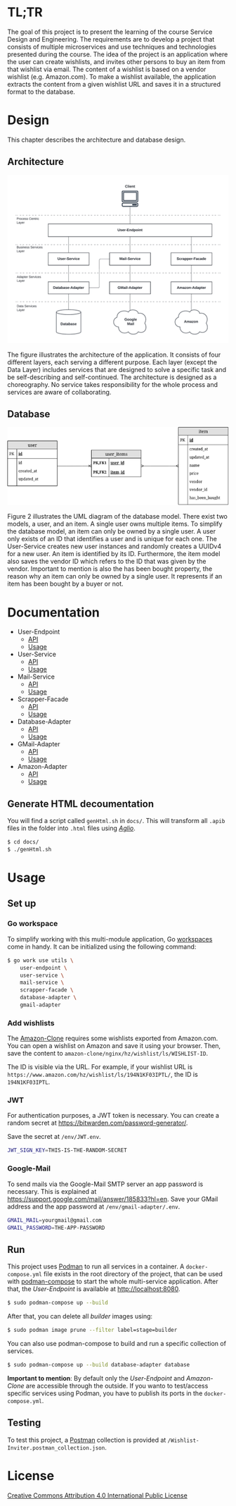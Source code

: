 # TL;TR

The goal of this project is to present the learning of the course Service Design
and Engineering. The requirements are to develop a project that consists of 
multiple microservices and use techniques and technologies presented during the
course. The idea of the project is an application where the user can create
wishlists, and invites other persons to buy an item from that wishlist via 
email. The content of a wishlist is based on a vendor wishlist (e.g. 
Amazon.com). To make a wishlist available, the application extracts the content 
from a given wishlist URL and saves it in a structured format to the database.

# Design

This chapter describes the architecture and database design.

## Architecture

![architecture](./docs/img/architecture.png)

The figure illustrates the architecture of the application. It consists of four 
different layers, each serving a different purpose. Each layer (except the Data 
Layer) includes services that are designed to solve a specific task and be 
self-describing and self-continued. The architecture is designed as a 
choreography. No service takes responsibility for the whole process and services 
are aware of collaborating.

## Database

![database](./docs/img/erm.png)

Figure 2 illustrates the UML diagram of the database model. There exist two 
models, a user, and an item. A single user owns multiple items. To simplify the 
database model, an item can only be owned by a single user. A user only exists 
of an ID that identifies a user and is unique for each one. The User-Service 
creates new user instances and randomly creates a UUIDv4 for a new user. An item 
is identified by its ID. Furthermore, the item model also saves the vendor ID 
which refers to the ID that was given by the vendor. Important to mention is 
also the has been bought property, the reason why an item can only be owned by a
single user. It represents if an item has been bought by a buyer or not.

# Documentation

-   User-Endpoint
    -   [API](https://mstolin.github.io/wishlist-inviter/user-endpoint.html)
    -   [Usage](./user-endpoint/Readme.md)
-   User-Service
    -   [API](https://mstolin.github.io/wishlist-inviter/user-service.html)
    -   [Usage](./user-service/Readme.md)
-   Mail-Service
    -   [API](https://mstolin.github.io/wishlist-inviter/mail-service.html)
    -   [Usage](./mail-service/Readme.md)
-   Scrapper-Facade
    -   [API](https://mstolin.github.io/wishlist-inviter/scrapper-facade.html)
    -   [Usage](./scrapper-facade/Readme.md)
-   Database-Adapter
    -   [API](https://mstolin.github.io/wishlist-inviter/database-adapter.html)
    -   [Usage](./database-adapter/Readme.md)
-   GMail-Adapter
    -   [API](https://mstolin.github.io/wishlist-inviter/gmail-adapter.html)
    -   [Usage](./gmail-adapter/Readme.md)
-   Amazon-Adapter
    -   [API](https://mstolin.github.io/wishlist-inviter/amazon-adapter.html)
    -   [Usage](./amazon-adapter/Readme.md)

## Generate HTML decoumentation

You will find a script called `genHtml.sh` in `docs/`. This will transform all `.apib` files
in the folder into `.html` files using _[Aglio](https://github.com/danielgtaylor/aglio)_.

```sh
$ cd docs/
$ ./genHtml.sh
```

# Usage

## Set up

### Go workspace

To simplify working with this multi-module application, Go 
[workspaces](https://go.dev/blog/get-familiar-with-workspaces) come in handy. It
can be initialized using the following command:

```sh
$ go work use utils \
    user-endpoint \
    user-service \
    mail-service \
    scrapper-facade \
    database-adapter \
    gmail-adapter
```

### Add wishlists

The [Amazon-Clone](./amazon-clone/) requires some wishlists exported from
Amazon.com. You can open a wishlist on Amazon and save it using your browser.
Then, save the content to `amazon-clone/nginx/hz/wishlist/ls/WISHLIST-ID`.

The ID is visible via the URL. For example, if your wishlist URL is
`https://www.amazon.com/hz/wishlist/ls/194N1KF03IPTL/`, the ID is 
`194N1KF03IPTL`.

### JWT

For authentication purposes, a JWT token is necessary. You can create a random
secret at https://bitwarden.com/password-generator/.

Save the secret at `/env/JWT.env`.

```sh
JWT_SIGN_KEY=THIS-IS-THE-RANDOM-SECRET
```

### Google-Mail

To send mails via the Google-Mail SMTP server an app password is necessary. This 
is explained at https://support.google.com/mail/answer/185833?hl=en. Save your 
GMail address and the app password at `/env/gmail-adapter/.env`.

```sh
GMAIL_MAIL=yourgmail@gmail.com
GMAIL_PASSWORD=THE-APP-PASSWORD
```

## Run

This project uses [Podman](https://podman.io/) to run all services in a 
container. A `docker-compose.yml` file exists in the root directory of the 
project, that can be used with 
[podman-compose](https://github.com/containers/podman-compose) to start the 
whole multi-service application. After that, the _User-Endpoint_ is available at 
[http://localhost:8080](http://localhost:8080).

```sh
$ sudo podman-compose up --build
```

After that, you can delete all _builder_ images using:

```sh
$ sudo podman image prune --filter label=stage=builder
```

You can also use podman-compose to build and run a specific collection of 
services.

```sh
$ sudo podman-compose up --build database-adapter database
```

**Important to mention**: By default only the _User-Endpoint_ and _Amazon-Clone_
are accessible through the outside. If you wanto to test/access specific 
services using Podman, you have to publish its ports in the 
`docker-compose.yml`.

## Testing

To test this project, a [Postman](https://www.postman.com/) collection is 
provided at `/Wishlist-Inviter.postman_collection.json`.

# License

[Creative Commons Attribution 4.0 International Public License](./LICENSE)
